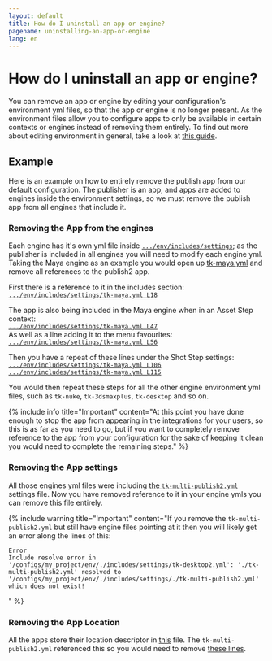 ```yaml
---
layout: default
title: How do I uninstall an app or engine?
pagename: uninstalling-an-app-or-engine
lang: en
---
```


# How do I uninstall an app or engine?

You can remove an app or engine by editing your configuration's environment yml files, so that the app or engine is no longer present. 
As the environment files allow you to configure apps to only be available in certain contexts or engines instead of removing them entirely.
To find out more about editing environment in general, take a look at [this guide](.../.../toolkit/learning-resources/guides/editing_app_setting.md).

## Example 

Here is an example on how to entirely remove the publish app from our default configuration.
The publisher is an app, and apps are added to engines inside the environment settings, so we must remove the publish app from all engines that include it.

### Removing the App from the engines

Each engine has it's own yml file inside [`.../env/includes/settings`](https://github.com/shotgunsoftware/tk-config-default2/tree/e09236bf4b91a6dd79ca5b3ef1258d0eb0afd871/env/includes/settings); as the publisher is included in all engines you will need to modify each engine yml. Taking the Maya engine as an example you would open up [tk-maya.yml](https://github.com/shotgunsoftware/tk-config-default2/blob/master/env/includes/settings/tk-maya.yml) and remove all references to the publish2 app.

First there is a reference to it in the includes section:<br/>
[`.../env/includes/settings/tk-maya.yml L18`](https://github.com/shotgunsoftware/tk-config-default2/blob/e09236bf4b91a6dd79ca5b3ef1258d0eb0afd871/env/includes/settings/tk-maya.yml#L18)

The app is also being included in the Maya engine when in an Asset Step context:<br/>
[`.../env/includes/settings/tk-maya.yml L47`](https://github.com/shotgunsoftware/tk-config-default2/blob/e09236bf4b91a6dd79ca5b3ef1258d0eb0afd871/env/includes/settings/tk-maya.yml#L47)<br/>
As well as a line adding it to the menu favourites:<br/>
[`.../env/includes/settings/tk-maya.yml L56`](https://github.com/shotgunsoftware/tk-config-default2/blob/e09236bf4b91a6dd79ca5b3ef1258d0eb0afd871/env/includes/settings/tk-maya.yml#L56)


Then you have a repeat of these lines under the Shot Step settings:<br/>
[`.../env/includes/settings/tk-maya.yml L106`](https://github.com/shotgunsoftware/tk-config-default2/blob/e09236bf4b91a6dd79ca5b3ef1258d0eb0afd871/env/includes/settings/tk-maya.yml#L106)<br/>
[`.../env/includes/settings/tk-maya.yml L115`](https://github.com/shotgunsoftware/tk-config-default2/blob/e09236bf4b91a6dd79ca5b3ef1258d0eb0afd871/env/includes/settings/tk-maya.yml#L115)

You would then repeat these steps for all the other engine environment yml files, such as `tk-nuke`, `tk-3dsmaxplus`, `tk-desktop` and so on.

{% include info title="Important" content="At this point you have done enough to stop the app from appearing in the integrations for your users, so this is as far as you need to go, but if you want to completely remove reference to the app from your configuration for the sake of keeping it clean you would need to complete the remaining steps." %}

### Removing the App settings

All those engines yml files were including [the `tk-multi-publish2.yml`](https://github.com/shotgunsoftware/tk-config-default2/blob/e09236bf4b91a6dd79ca5b3ef1258d0eb0afd871/env/includes/settings/tk-multi-publish2.yml) settings file. Now you have removed reference to it in your engine ymls you can remove this file entirely.

{% include warning title="Important" content="If you remove the `tk-multi-publish2.yml` but still have engine files pointing at it then you will likely get an error along the lines of this: 

    Error
    Include resolve error in '/configs/my_project/env/./includes/settings/tk-desktop2.yml': './tk-multi-publish2.yml' resolved to '/configs/my_project/env/./includes/settings/./tk-multi-publish2.yml' which does not exist!
" %}

### Removing the App Location

All the apps store their location descriptor in [this](https://github.com/shotgunsoftware/tk-config-default2/blob/e09236bf4b91a6dd79ca5b3ef1258d0eb0afd871/env/includes/app_locations.yml) file. The `tk-multi-publish2.yml` referenced this so you would need to remove [these lines](https://github.com/shotgunsoftware/tk-config-default2/blob/master/env/includes/app_locations.yml#L52-L56).